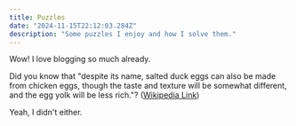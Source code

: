 ```yaml
---
title: Puzzles
date: "2024-11-15T22:12:03.284Z"
description: "Some puzzles I enjoy and how I solve them."
---
```


Wow! I love blogging so much already.

Did you know that "despite its name, salted duck eggs can also be made from
chicken eggs, though the taste and texture will be somewhat different, and the
egg yolk will be less rich."?
([Wikipedia Link](https://en.wikipedia.org/wiki/Salted_duck_egg))

Yeah, I didn't either.
